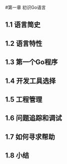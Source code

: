 #第一章 初识Go语言
## 1.1 语言简史
## 1.2 语言特性
## 1.3 第一个Go程序
## 1.4 开发工具选择
## 1.5 工程管理
## 1.6 问题追踪和调试
## 1.7 如何寻求帮助
## 1.8 小结
